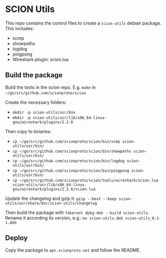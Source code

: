 # SCION Utils

This repo contains the control files to create a `scion-utils` debian package. This includes:

-   scmp
-   showpaths
-   logdog
-   pingpong
-   Wireshark plugin: scion.lua

## Build the package

Build the tools in the scion repo. E.g. `make` in `~/go/src/github.com/scionproto/scion`.

Create the necessary folders:

- `mkdir -p scion-utils/usr/bin`
- `mkdir -p scion-utils/usr/lib/x86_64-linux-gnu/wireshark/plugins/2.2.6`

Then copy to binaries:

-   `cp ~/go/src/github.com/scionproto/scion/bin/scmp scion-utils/usr/bin/`
-   `cp ~/go/src/github.com/scionproto/scion/bin/showpaths scion-utils/usr/bin/`
-   `cp ~/go/src/github.com/scionproto/scion/bin/logdog scion-utils/usr/bin/`
-   `cp ~/go/src/github.com/scionproto/scion/bin/pingpong scion-utils/usr/bin/`
-   `cp ~/go/src/github.com/scionproto/scion/tools/wireshark/scion.lua scion-utils/usr/lib/x86_64-linux-gnu/wireshark/plugins/2.2.6/scion.lua`

Update the changelog and gzip it: 
`gzip --best --keep scion-utils/usr/share/doc/scion-utils/changelog`

Then build the package with `fakeroot dpkg-deb --build scion-utils`. Rename it according its
version, e.g.: `mv scion-utils.deb scion-utils_0.1-1.deb`

## Deploy
Copy the package to `apt.scionproto.net` and follow the README.
